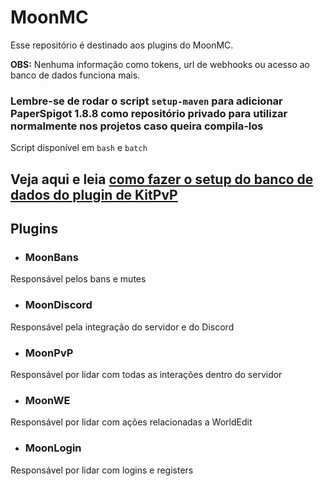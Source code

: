 # MoonMC
Esse repositório é destinado aos plugins do MoonMC.

**OBS:** Nenhuma informação como tokens, url de webhooks ou acesso ao banco de dados funciona mais.

### Lembre-se de rodar o script `setup-maven` para adicionar PaperSpigot 1.8.8 como repositório privado para utilizar normalmente nos projetos caso queira compila-los

Script disponível em `bash` e `batch`

## Veja aqui e leia [como fazer o setup do banco de dados do plugin de KitPvP](https://github.com/pedrokpp/moon-mc/releases/tag/v1.0.1)

## Plugins

- ### MoonBans

Responsável pelos bans e mutes

- ### MoonDiscord

Responsável pela integração do servidor e do Discord

- ### MoonPvP

Responsável por lidar com todas as interações dentro do servidor

- ### MoonWE

Responsável por lidar com ações relacionadas a WorldEdit

- ### MoonLogin

Responsável por lidar com logins e registers
